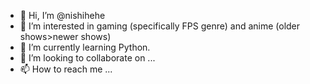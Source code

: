 - 👋 Hi, I’m @nishihehe
- 👀 I’m interested in gaming (specifically FPS genre) and anime (older shows>newer shows)
- 🌱 I’m currently learning Python.
- 💞️ I’m looking to collaborate on ...
- 📫 How to reach me ...

<!---
nishihehe/nishihehe is a ✨ special ✨ repository because its `README.md` (this file) appears on your GitHub profile.
You can click the Preview link to take a look at your changes.
--->
